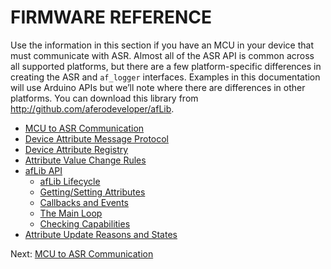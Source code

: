 # FIRMWARE REFERENCE

Use the information in this section if you have an MCU in your device that must communicate with ASR. Almost all of the ASR API is common across all supported platforms, but there are a few platform-specific differences in creating the ASR and `af_logger` interfaces. Examples in this documentation will use Arduino APIs but we’ll note where there are differences in other platforms. You can download this library from http://github.com/aferodeveloper/afLib.

- [MCU to ASR Communication](../MCUtoHachi)
- [Device Attribute Message Protocol](/AttrMsgProtocol)
- [Device Attribute Registry](/AttrRegistry)
- [Attribute Value Change Rules](/AttrChangeRules)
- [afLib API](/API-afLib)
    - [afLib Lifecycle](/afLibLifecycle)
    - [Getting/Setting Attributes](/afLibAttributes)
    - [Callbacks and Events](/afLibCallbacks)
    - [The Main Loop](/afLibLoop)
    - [Checking Capabilities](/afLibCapabilities)
- [Attribute Update Reasons and States](/PeripheralUpdates)

 Next: [MCU to ASR Communication](/MCUtoHachi)